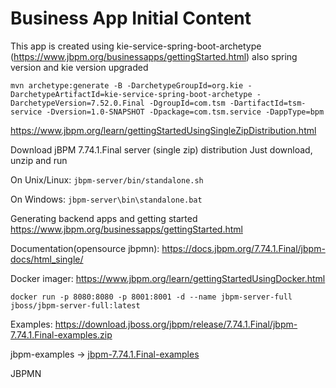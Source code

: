 Business App Initial Content
=============================

This app is created using kie-service-spring-boot-archetype (https://www.jbpm.org/businessapps/gettingStarted.html)
also spring version and kie version upgraded
```
mvn archetype:generate -B -DarchetypeGroupId=org.kie -DarchetypeArtifactId=kie-service-spring-boot-archetype -DarchetypeVersion=7.52.0.Final -DgroupId=com.tsm -DartifactId=tsm-service -Dversion=1.0-SNAPSHOT -Dpackage=com.tsm.service -DappType=bpm
```


https://www.jbpm.org/learn/gettingStartedUsingSingleZipDistribution.html

Download jBPM 7.74.1.Final server (single zip) distribution
Just download, unzip and run

On Unix/Linux:
`jbpm-server/bin/standalone.sh`

On Windows:
`jbpm-server\bin\standalone.bat`

Generating backend apps and getting started
https://www.jbpm.org/businessapps/gettingStarted.html

Documentation(opensource jbpmn):
https://docs.jbpm.org/7.74.1.Final/jbpm-docs/html_single/

Docker imager:
https://www.jbpm.org/learn/gettingStartedUsingDocker.html
```
docker run -p 8080:8080 -p 8001:8001 -d --name jbpm-server-full jboss/jbpm-server-full:latest
```

Examples:
https://download.jboss.org/jbpm/release/7.74.1.Final/jbpm-7.74.1.Final-examples.zip

jbpm-examples -> [jbpm-7.74.1.Final-examples](https://github.com/tsmahur/jbpm-7.74.1.Final-examples)

JBPMN